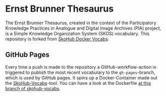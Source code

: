 # Ernst Brunner Thesaurus

The Ernst Brunner Thesaurus, created in the context of the Participatory Knowledge Practices in Analogue and Digital Image Archives (PIA) project, is a Simple Knowledge Organization System (SKOS) vocabulary. This repository is forked from [SkoHub Docker Vocabs](https://github.com/skohub-io/skohub-docker-vocabs). 

## GitHub Pages

Every time a push is made to the repository a GitHub-workflow-action is triggered to publish the most recent vocabulary to the `gh-pages`-branch, which is used by GitHub pages. It spins up a Docker-Container made out the [SkoHub-Vocabs](https://github.com/hbz/skohub-vocabs)-tool. You can have a look at the Dockerfile [at this branch of skohub-vocabs](https://github.com/skohub-io/skohub-vocabs/tree/docker-gh-pages).
